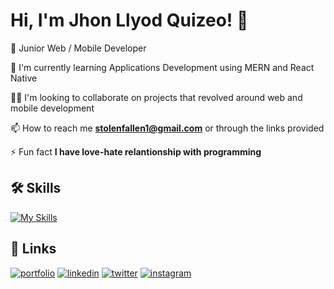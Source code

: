 
# Hi, I'm Jhon Llyod Quizeo! 👋


🚀  Junior Web / Mobile Developer

🧠 I'm currently learning Applications Development using MERN and React Native

👯‍♀️ I'm looking to collaborate on projects that revolved around web and mobile development

📫 How to reach me **stolenfallen1@gmail.com** or through the links provided

⚡️ Fun fact **I have love-hate relantionship with programming**




## 🛠 Skills

[![My Skills](https://skillicons.dev/icons?i=figma,html,css,php,javascript,ts,bootstrap,tailwind,react,express,firebase,mysql,github,postman)](https://skillicons.dev)

## 🔗 Links
[![portfolio](https://img.shields.io/badge/my_portfolio-000?style=for-the-badge&logo=ko-fi&logoColor=white)]()
[![linkedin](https://img.shields.io/badge/linkedin-0A66C2?style=for-the-badge&logo=linkedin&logoColor=white)]()
[![twitter](https://img.shields.io/badge/facebook-1DA1F2?style=for-the-badge&logo=facebook&logoColor=white)]()
[![instagram](https://img.shields.io/badge/instagram-E1306C?style=for-the-badge&logo=instagram&logoColor=white)]()

